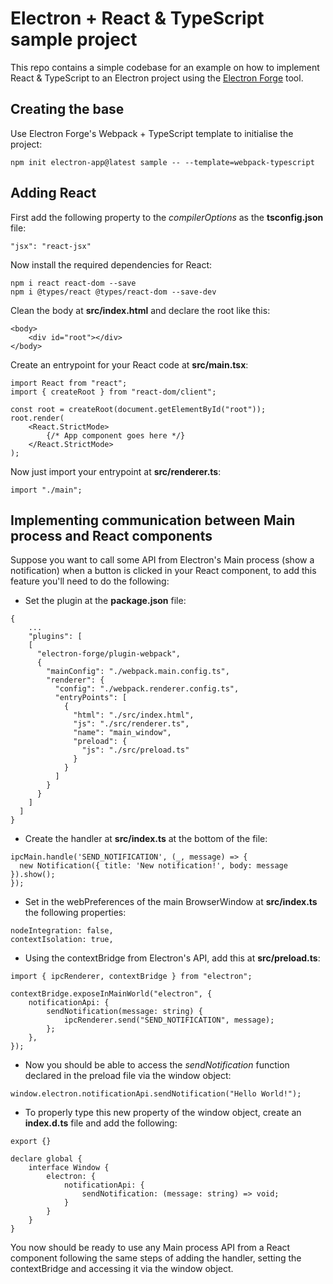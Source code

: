 # Electron + React & TypeScript sample project

This repo contains a simple codebase for an example on how to implement React & TypeScript to an Electron project using the [Electron Forge](https://www.electronforge.io/guides/framework-integration/react-with-typescript) tool.

## Creating the base

Use Electron Forge's Webpack + TypeScript template to initialise the project:
```
npm init electron-app@latest sample -- --template=webpack-typescript
```

## Adding React

First add the following property to the _compilerOptions_ as the __tsconfig.json__ file:
```
"jsx": "react-jsx"
```
Now install the required dependencies for React:
```
npm i react react-dom --save
npm i @types/react @types/react-dom --save-dev
```
Clean the body at __src/index.html__ and declare the root like this:
```
<body>
    <div id="root"></div>
</body>
```
Create an entrypoint for your React code at __src/main.tsx__:
```
import React from "react";
import { createRoot } from "react-dom/client";

const root = createRoot(document.getElementById("root"));
root.render(
    <React.StrictMode>
        {/* App component goes here */}
    </React.StrictMode>
);
```
Now just import your entrypoint at __src/renderer.ts__:
```
import "./main";
```

## Implementing communication between Main process and React components

Suppose you want to call some API from Electron's Main process (show a notification) when a button is clicked in your React component, to add this feature you'll need to do the following:

- Set the plugin at the __package.json__ file:
```
{
    ...
    "plugins": [
    [
      "electron-forge/plugin-webpack",
      {
        "mainConfig": "./webpack.main.config.ts",
        "renderer": {
          "config": "./webpack.renderer.config.ts",
          "entryPoints": [
            {
              "html": "./src/index.html",
              "js": "./src/renderer.ts",
              "name": "main_window",
              "preload": {
                "js": "./src/preload.ts"
              }
            }
          ]
        }
      }
    ]
  ]
}
```
- Create the handler at __src/index.ts__ at the bottom of the file:
```
ipcMain.handle('SEND_NOTIFICATION', (_, message) => {
  new Notification({ title: 'New notification!', body: message }).show();
});
```
- Set in the webPreferences of the main BrowserWindow at __src/index.ts__ the following properties:
```
nodeIntegration: false,
contextIsolation: true,
```
- Using the contextBridge from Electron's API, add this at __src/preload.ts__:
```
import { ipcRenderer, contextBridge } from "electron";

contextBridge.exposeInMainWorld("electron", {
    notificationApi: {
        sendNotification(message: string) {
            ipcRenderer.send("SEND_NOTIFICATION", message);
        };
    },
});
```
- Now you should be able to access the _sendNotification_ function declared in the preload file via the window object:
```
window.electron.notificationApi.sendNotification("Hello World!");
```
- To properly type this new property of the window object, create an __index.d.ts__ file and add the following: 
```
export {}

declare global {
    interface Window {
        electron: {
            notificationApi: {
                sendNotification: (message: string) => void;
            }
        }
    }
}
```

You now should be ready to use any Main process API from a React component following the same steps of adding the handler, setting the contextBridge and accessing it via the window object.